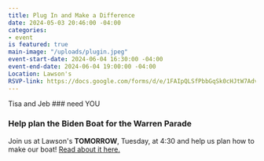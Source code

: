 ```yaml
---
title: Plug In and Make a Difference
date: 2024-05-03 20:46:00 -04:00
categories:
- event
is featured: true
main-image: "/uploads/plugin.jpeg"
event-start-date: 2024-06-04 16:30:00 -04:00
event-end-date: 2024-06-04 19:00:00 -04:00
Location: Lawson's
RSVP-link: https://docs.google.com/forms/d/e/1FAIpQLSfPbbGqSk0cHJtW7AdvUzAaIROFdgoEBDiTxY5GkbCAt6UMMg/viewform
---
```


Tisa and Jeb ### need YOU 

### Help plan the Biden Boat for the Warren Parade

Join us at Lawson's **TOMORROW**, Tuesday, at 4:30 and help us plan how to make our boat! [Read about it here.](https://docs.google.com/forms/d/e/1FAIpQLSfPbbGqSk0cHJtW7AdvUzAaIROFdgoEBDiTxY5GkbCAt6UMMg/viewform)

 